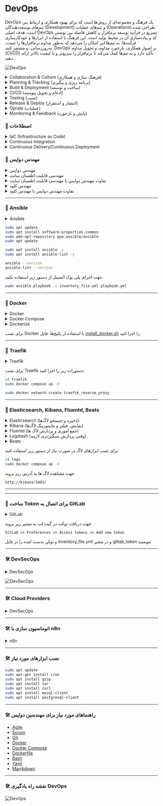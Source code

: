 # DevOps
DevOps یک فرهنگ و مجموعه‌ای از روش‌ها است که برای بهبود همکاری و ارتباط بین تیم‌های توسعه‌دهندگان (Development) و تیم‌های عملیات (Operations) طراحی شده است. هدف اصلی DevOps تسریع در فرآیند توسعه نرم‌افزار و کاهش فاصله بین نوشتن کد و پیاده‌سازی آن در محیط تولید است. این فرهنگ با استفاده از ابزارها و خودکارسازی فرآیندها، به تیم‌ها این امکان را می‌دهد که به‌طور مداوم نرم‌افزارها را تست، به‌روزرسانی، و مستقر کنند. DevOps بر اصول همکاری، بازخورد مداوم، و تحویل مداوم (CI/CD) تأکید دارد و به تیم‌ها کمک می‌کند تا نرم‌افزار را سریع‌تر و با کیفیت بالاتر ارائه دهند.  

![DevOps](./img/devops.jpg)

<!-- SMD -->
<details>
  <summary>Collaboration & Culture (فرهنگ سازی و همکاری)</summary>
  <p>
    ▫️Trello
  </p>
</details>
<details>
  <summary>Planning & Tracking (برنامه ریزی و پیگیری)</summary>
  <p>
    ▫️Jira
    ▫️Scrum
    ▫️Agile
  </p>
</details>
<details>
  <summary>Build & Deployment (ساخت و توسعه)</summary>
  <p>
    ▫️Gitlab
    ▫️Github
    ▫️Docker
    ▫️Git (Git Flow)
    🔸RabbitMQ
    🔸Ceph
  </p>
</details>
<details>
  <summary>CI/CD (ادغام و تحویل پیوسته)</summary>
  <p>
    ▫️Jenkins
    ▫️Bash
    🔸Gitlab CI
    🔸Github Action
    🔸ArgoCD
  </p>
</details>
<details>
  <summary>Testing (تست)</summary>
  <p>
    ▫️Selenium
    ▫️SonarQube
    ▫️pyTest
    ▫️Postman
    🔸Appium
    🔸Cypress
  </p>
</details>
<details>
  <summary>Release & Deploy (انتشار و استقرار)</summary>
  <p>
    ▫️Ansible
    ▫️Docker Compose
    ▫️Traefik
    ▫️Terraform
    ▫️Nexus
    🔸HAProxy
    🔸Nginx
  </p>
</details>
<details>
  <summary>Oprate (عملیات)</summary>
  <p>
    ▫️Kubernetes
    ▫️Portainer
    ▫️Rancher
    ▫️kind(+++) / k0s(+++) / k3s(++) / Minikube(+)
  </p>
</details>
<details>
  <summary>Monitoring & Feedback (پایش و بازخورد)</summary>
  <p>
    ▫️Elasticsearch  
    ▫️Kibana
    ▫️Fluentd
    ▫️Beats(Filebeat, Metricbeat, Packetbeat, Heartbeat, Auditbeat)
    🔸Logstash
    🔸Dozzle

    ▫️Prometheus
    ▫️Zabbix
    ▫️Grafana
    🔸Splunk
    🔸Netdata
    🔸Uptime Kuma
  </p>
</details>

### 🤖 اصطلاحات
<details>
  <summary>IaC (Infrastructure as Code)</summary>
  <p>
    به مفهومی اشاره دارد که زیرساخت‌های سیستم‌ها، شبکه‌ها، سرورها و سایر منابع فناوری اطلاعات به صورت کد مدیریت و پیکربندی می‌شوند. در این روش، به جای انجام دستی تنظیمات یا نصب و پیکربندی اجزا، همه این فرآیندها با استفاده از کدهای قابل اجرایی مانند اسکریپت‌ها یا فایل‌های پیکربندی انجام می‌شود. این رویکرد به کاهش خطاهای انسانی، افزایش تکرارپذیری و انعطاف‌پذیری در محیط‌های تولید کمک می‌کند و همچنین امکان اتوماسیون کامل فرآیندهای پیکربندی و مدیریت زیرساخت را فراهم می‌کند.
  </p>
</details>
<details>
  <summary>Continuous Integration</summary>
  <p>
    <!-- SMD -->
  </p>
</details>
<details>
  <summary>Continuous Delivery/Continuous Deployment</summary>
  <p>
    <!-- SMD -->
  </p>
</details>

### 🤖 مهندس دواپس
<details>
  <summary>مهندس دواپس</summary>
  <p>
    <!-- SMD -->
  </p>
</details>
<details>
  <summary>مهندسی قابلیت اطمینان سایت</summary>
  <p>
    Site Reliability Engineering (SRE) یک رشته مهندسی است که بر روی بهبود قابلیت اطمینان، عملکرد و مقیاس‌پذیری سیستم‌های نرم‌افزاری در مقیاس‌های بزرگ تمرکز دارد. این حوزه با ترکیب اصول مهندسی نرم‌افزار و عملیات، تلاش می‌کند تا سیستم‌های پیچیده را به‌طور مداوم قابل اعتماد، کارآمد و مقیاس‌پذیر نگه دارد. SRE به‌طور خاص بر روی بهبود دسترسی، کاهش زمان‌های خرابی، و مدیریت ترافیک در سیستم‌های توزیع‌شده تمرکز دارد و از شاخص‌های کلیدی مانند Service Level Objectives (SLO) و Service Level Indicators (SLI) برای ارزیابی و بهبود عملکرد سیستم‌ها استفاده می‌کند. علاوه بر این، SRE از خودکارسازی، نظارت دقیق، و فرآیندهای خطایابی برای جلوگیری از بروز مشکلات و کاهش زمان‌های خرابی استفاده می‌کند، به طوری که تیم‌های توسعه بتوانند بیشتر بر روی ویژگی‌های جدید و توسعه محصولات تمرکز کنند.
  </p>
</details>
<details>
  <summary>تفاوت مهندس دواپس با مهندسی قابلیت اطمینان سایت</summary>
  <p>
    تفاوت DevOps با SRE در این است که Site Reliability Engineering (SRE) بیشتر بر حفظ و بهبود قابلیت اطمینان سیستم‌های تولید تمرکز دارد. در حالی که DevOps به‌طور کلی به یکپارچه‌سازی توسعه و عملیات می‌پردازد و بر خودکارسازی، سرعت و بهره‌وری تاکید دارد، SRE با استفاده از اصول مهندسی نرم‌افزار و روش‌های دقیق‌تر، به‌ویژه در مورد نظارت و نگهداری سیستم‌های مقیاس‌پذیر، به تضمین عملکرد، در دسترس بودن و قابلیت اطمینان سیستم‌ها می‌پردازد. در واقع، SRE به‌عنوان یک تخصص در داخل DevOps دیده می‌شود که بیشتر بر روی عملکرد و پایداری سیستم‌های عملیاتی تمرکز دارد.
  </p>
</details>
<details>
  <summary>مهندس کلود</summary>
  <p>
    <!-- SMD -->
  </p>
</details>
<details>
  <summary>تفاوت مهندس دواپس با مهندس کلود</summary>
  <p>
    <!-- SMD -->
  </p>
</details>

---

### 🤖 Ansible
<details>
  <summary>Ansible</summary>
  <p>آنسیبل یکی از ابزارهای محبوب برای پیاده‌سازی زیرساخت به عنوان کد است که برای اتوماسیون و مدیریت پیکربندی سیستم‌ها و سرورها استفاده می‌شود. این ابزار به‌وسیله‌ی زبان YAML (که به سادگی قابل فهم است) برای تعریف دستورالعمل‌ها و سناریوهای پیکربندی به کار می‌رود و به دلیل سادگی در استفاده و قابلیت مقیاس‌پذیری بالا محبوب است. آنسیبل بدون نیاز به نصب نرم‌افزار خاص روی سرورهای هدف، از طریق SSH به سیستم‌ها متصل می‌شود و عملیات مورد نظر را انجام می‌دهد، این ویژگی باعث می‌شود که آن را برای پروژه‌های کوچک تا بزرگ مناسب و قابل انعطاف کند.  
جهت نصب آنسیبل دستورات زیر را اجرا کنید.</p>
</details>

```bash
sudo apt update
sudo apt install software-properties-common
sudo add-apt-repository ppa:ansible/ansible
sudo apt update

sudo apt install ansible -y
sudo apt install ansible-lint -y

ansible --version
ansible-lint --version
```

جهت اجرای پلی بوک آنسیبل از دستور زیر استفاده بکنید.
```bash
sudo ansible-playbook -i inventory_file.yml playbook.yml
```

---

### 🐳 Docker
<details>
  <summary>Docker</summary>
  <p>
    داکر (Docker) یک پلتفرم کانتینرسازی سطح پایین و مبتنی بر فناوری‌های کرنل لینوکس مانند cgroups و namespaces است که امکان اجرای اپلیکیشن‌ها در محیطی ایزوله به‌نام کانتینر را فراهم می‌کند. برخلاف ماشین‌های مجازی، کانتینرها به‌طور مستقیم روی کرنل سیستم‌عامل میزبان اجرا می‌شوند و تنها شامل باینری‌ها و وابستگی‌های مورد نیاز اپلیکیشن هستند، که این موضوع باعث سبک‌تر بودن و مصرف منابع کمتر آن‌ها می‌شود. داکر از یک معماری کلاینت/سرور بهره می‌برد که در آن Docker Engine مسئول ساخت، اجرا و مدیریت کانتینرها است و Docker CLI یا API برای تعامل با آن استفاده می‌شود. همچنین با استفاده از Docker Compose می‌توان چند سرویس را به‌صورت تعریف‌شده در یک فایل YAML مدیریت کرد و با ترکیب آن با ابزارهایی مانند Kubernetes یا Swarm، امکان ارکستراسیون و مقیاس‌پذیری اپلیکیشن‌ها نیز فراهم می‌شود.
  </p>
</details>
<details>
  <summary>Docker Compose</summary>
  <p>
    Docker Compose یک ابزار متن‌باز است که به شما امکان می‌دهد چندین کانتینر Docker را به‌طور همزمان و به‌صورت هماهنگ مدیریت کنید. این ابزار با استفاده از یک فایل YAML به نام docker-compose.yml، تنظیمات کانتینرهای مختلف را تعریف کرده و آن‌ها را به‌طور خودکار راه‌اندازی می‌کند. Docker Compose برای پروژه‌های پیچیده که به چندین سرویس مختلف نیاز دارند، مانند یک اپلیکیشن وب که نیاز به پایگاه‌داده، کش، و سرویس‌های مختلف دارد، بسیار مفید است. به جای اجرای هر کانتینر به‌طور دستی، Docker Compose به شما این امکان را می‌دهد که تمام سرویس‌ها را با یک دستور ساده (docker-compose up) شروع، متوقف و مدیریت کنید. این ابزار به‌ویژه در فرآیند توسعه، تست و استقرار اپلیکیشن‌های مبتنی بر میکروسرویس‌ها یا چندین سرویس مختلف کاربرد دارد و فرایندهای خودکارسازی را تسهیل می‌کند.
  </p>
</details>
<details>
  <summary>Dockerize</summary>
  <p>
    Dockerize به فرآیند تبدیل یک اپلیکیشن یا سرویس به یک کانتینر Docker گفته می‌شود، به‌طوری که اپلیکیشن می‌تواند به‌راحتی در هر محیطی اجرا شود، بدون توجه به پیکربندی یا وابستگی‌های سیستم عامل میزبان. این فرآیند شامل ایجاد یک فایل Dockerfile است که تمامی مراحل مورد نیاز برای ساخت کانتینر، از جمله نصب وابستگی‌ها، پیکربندی محیط و کپی کردن کدهای اپلیکیشن به داخل کانتینر را تعریف می‌کند. با Dockerize کردن اپلیکیشن‌ها، توسعه‌دهندگان می‌توانند محیط‌های پایدار و قابل پیش‌بینی برای اجرا و تست ایجاد کنند و از مشکلات مرتبط با تفاوت‌های سیستم‌عاملی جلوگیری کنند. این فرآیند در پروژه‌های مختلف، به‌ویژه در پروژه‌های چندسرویس و میکروسرویس‌ها، بسیار مهم است زیرا باعث تسهیل در استقرار، مقیاس‌پذیری و حمل‌پذیری اپلیکیشن‌ها می‌شود.
  </p>
</details>

برای نصب Docker با استفاده از پکیج‌ها، فایل [install_docker.sh](./install_docker.sh) را اجرا کنید.

<!-- SMD
نصب برخی کامپزهای مهم
▫️Docker Compose
▫️Dozzle
▫️Portainer 
-->

---

### 🚦 Traefik
<details>
  <summary>Traefik</summary>
  <p>
    یک پروکسی معکوس (reverse proxy) و لود بالانسر مدرن و قدرتمند است که به‌طور ویژه برای محیط‌های داینامیک مانند Docker، Kubernetes، و سایر پلتفرم‌های ابری طراحی شده است. یکی از ویژگی‌های برجسته Traefik، توانایی کشف خودکار سرویس‌ها (Service Discovery) از طریق برقراری ارتباط با API پلتفرم‌های زیرساختی است؛ به این معنی که به محض اضافه یا حذف شدن یک سرویس، تنظیمات مربوط به روتینگ به‌صورت خودکار به‌روزرسانی می‌شود. Traefik از پروتکل‌های HTTP، HTTPS، TCP و حتی gRPC پشتیبانی می‌کند و به‌راحتی می‌تواند گواهی‌های TLS را به‌صورت خودکار از طریق Let’s Encrypt مدیریت کند. این ابزار به‌خاطر پیکربندی ساده، داشبورد گرافیکی کاربرپسند، و قابلیت ادغام با ابزارهایی مانند Docker Compose و Helm، در بین توسعه‌دهندگان و تیم‌های DevOps بسیار محبوب است.  
  </p>
</details>

برای نصب Traefik دستورات زیر را اجرا کنید.
```bash
cd traefik
sudo docker compose up -d

sudo docker network create traefik_reverse_proxy
```

---

### 📄 Elasticsearch, Kibana, Fluentd, Beats
<details>
  <summary>Elasticsearch (ذخیره و جستجو لاگ‌ها)  </summary>
  <p>
    در یک معماری مدرن برای جمع‌آوری، ذخیره و مانیتورینگ لاگ‌ها، ابزارهای مختلفی با نقش‌های مشخص استفاده می‌شوند. Elasticsearch یک موتور جستجوی توزیع‌شده و قدرتمند است که برای ذخیره‌سازی، ایندکس‌گذاری و جستجوی سریع در حجم بالایی از لاگ‌ها استفاده می‌شود. Kibana به‌عنوان رابط کاربری گرافیکی برای Elasticsearch، امکان نمایش، فیلتر، مصورسازی و مانیتورینگ لاگ‌ها و متریک‌ها را فراهم می‌کند. Fluentd یک جمع‌آور و پردازشگر لاگ انعطاف‌پذیر است که می‌تواند لاگ‌ها را از منابع مختلف دریافت، پردازش و به مقصدهایی مانند Elasticsearch ارسال کند. برخلاف Logstash که برای پردازش‌های پیچیده و سنگین‌تر مناسب است، Fluentd سبک‌تر و مناسب‌تر برای اغلب نیازهای جمع‌آوری لاگ است. در کنار آن‌ها، خانواده Beats (مانند Filebeat، Metricbeat، Packetbeat و ...) ابزارهایی سبک‌وزن و تک‌منظوره هستند که اطلاعات مختلفی مانند لاگ فایل‌ها، وضعیت سیستم، ترافیک شبکه و وضعیت سرویس‌ها را جمع‌آوری کرده و معمولاً به Fluentd یا مستقیم به Elasticsearch ارسال می‌کنند. این ابزارها در کنار هم یک استک قدرتمند و مقیاس‌پذیر برای مانیتورینگ و تحلیل لاگ‌ها تشکیل می‌دهند.  
  </p>
</details>
<details>
  <summary>Kibana (نمایش، فیلتر و مانیتورینگ لاگ‌ها)  </summary>
  <p>
    <!-- SMD -->
  </p>
</details>
<details>
  <summary>Fluentd (جمع آموری و پردازش لاگ ها)  </summary>
  <p>
    <!-- SMD -->
  </p>
</details>
<details>
  <summary>Logstash (وقتی پردازش سنگین‌تری لازمه) </summary>
  <p>
    <!-- SMD -->
  </p>
</details>
<details>
  <summary>Beats</summary>
  <p>
    <!-- SMD -->
    ▫️Filebeat (جمع‌آوری لاگ‌های مانند Apache/nginx logs، PHP error logs, ...)  
    ▫️Metricbeat (جمع‌آوری متریک‌های سیستم و پایگاه داده مانند CPU، RAM، query load, ...)  
    ▫️Packetbeat (ضبط و تحلیل ترافیک لایه شبکه و اپلیکیشن مانند HTTP, MySQL, DNS, ... )  
    ▫️Heartbeat (پینگ و بررسی وضعیت سلامت سرویس‌ها)  
    ▫️Auditbeat (بررسی امنیتی سیستم: تغییرات فایل، یوزرها، دسترسی‌ها)  
  </p>
</details>

برای نصب ابزارهای لاگ در صورت نیاز از دستور زیر استفاده کنید
```bash
cd logs
sudo docker compose up -d
```

جهت مشاهده لاگ ها به آدرس زیر بروید
```
http://kibana:5601/
```

---



---

### 🦊 ساخت Token برای اتصال به GitLab
<details>
  <summary>GitLab</summary>
  <p>
    <!-- SMD -->
  </p>
</details>

جهت دریافت توکت در گیت لب به مسیر زیر بروید
```
GitLab >> Preferences >> Access tokens >> Add new token
```
و توکن بدست امده را در فایل inventory_file.yml و در متغیر gitlab_token بنویسید

---

### 🛠️ DevSecOps
<details>
  <summary>DevSecOps</summary>
  <p>
    <!-- SMD -->
  </p>
</details>

![DevSecOps](./img/devsecops.jpg)

---

### 🛠️ Cloud Providers
<details>
  <summary>DevSecOps</summary>
  <p>
    <!-- SMD -->
    AWS
    Azure
    GCP
  </p>
</details>

---

### 🛠️ اتوماسیون سازی با n8n
<details>
  <summary>n8n</summary>
  <p>
    <!-- SMD -->
  </p>
</details>


---

### 🛠️ نصب ابزارهای مورد نیاز
```bash
sudo apt update
sudo apt-get install cron
sudo apt install gzip
sudo apt install tar
sudo apt install curl
sudo apt install mysql-client
sudo apt install postgresql-client
```

---

### 🛠️ راهنماهای مورد نیاز برای مهندسین دواپس
* [Agile](/cheatsheet/agile.md)
* [Scrum](/cheatsheet/scrum.md)
* [Git](/cheatsheet/git.md)
* [Docker](/cheatsheet/docker.md)
* [Docker Compose](/cheatsheet/docker-compose.md)
* [Dockerfile](/cheatsheet/dockerfile.md)
* [Bash](/cheatsheet/bash.md)
* [Yaml](/cheatsheet/yaml.md)
* [Marrkdown](/cheatsheet/marrkdown.md)

---

### 🛠️ نقشه راه یادگیری DevOps
![DevOps](./img/devops2.jpg)

